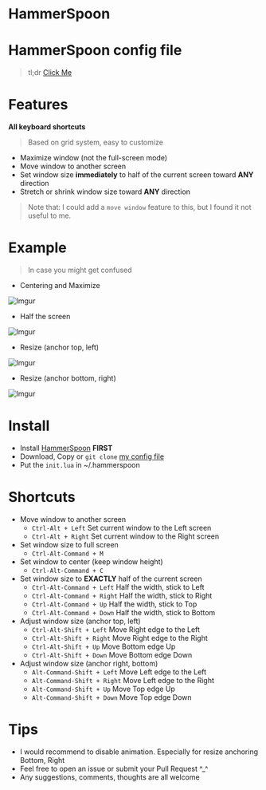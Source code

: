 # HammerSpoon
HammerSpoon config file
=======

> tl;dr [Click Me](#install)

# Features
**All keyboard shortcuts**
> Based on grid system, easy to customize

* Maximize window (not the full-screen mode)
* Move window to another screen
* Set window size **immediately** to half of the current screen toward **ANY** direction
* Stretch or shrink window size toward **ANY** direction

> Note that: I could add a `move window` feature to this, but I found it not useful to me.

# Example
> In case you might get confused

* Centering and Maximize

![Imgur](http://i.imgur.com/okNaoJW.gif)

* Half the screen

![Imgur](http://i.imgur.com/VNo7nCI.gif)

* Resize (anchor top, left)

![Imgur](http://i.imgur.com/vIqDMUD.gif)

* Resize (anchor bottom, right)

![Imgur](http://i.imgur.com/fiIfeXe.gif)

# Install

* Install [HammerSpoon](https://github.com/Hammerspoon/hammerspoon)  **FIRST** 
* Download, Copy or `git clone` [my config file](https://github.com/S1ngS1ng/HammerSpoon/blob/master/init.lua)
* Put the `init.lua` in ~/.hammerspoon

# Shortcuts
* Move window to another screen
	* `Ctrl-Alt + Left`	Set current window to the Left screen
	* `Ctrl-Alt + Right`	Set current window to the Right screen
* Set window size to full screen
	* `Ctrl-Alt-Command + M`
* Set window to center (keep window height)
	* `Ctrl-Alt-Command + C`
* Set window size to **EXACTLY** half of the current screen
	* `Ctrl-Alt-Command + Left`	Half the width, stick to Left
	* `Ctrl-Alt-Command + Right`	Half the width, stick to Right
	* `Ctrl-Alt-Command + Up`		Half the width, stick to Top
	* `Ctrl-Alt-Command + Down`	Half the width, stick to Bottom
* Adjust window size (anchor top, left)
	* `Ctrl-Alt-Shift + Left`	Move Right edge to the Left
	* `Ctrl-Alt-Shift + Right`	Move Right edge to the Right
	* `Ctrl-Alt-Shift + Up`		Move Bottom edge Up
	* `Ctrl-Alt-Shift + Down`	Move Bottom edge Down
* Adjust window size (anchor right, bottom)
	* `Alt-Command-Shift + Left`	Move Left edge to the Left
	* `Alt-Command-Shift + Right`	Move Left edge to the Right
	* `Alt-Command-Shift + Up`		Move Top edge Up
	* `Alt-Command-Shift + Down`	Move Top edge Down

# Tips

* I would recommend to disable animation. Especially for resize anchoring Bottom, Right
* Feel free to open an issue or submit your Pull Request ^_^
* Any suggestions, comments, thoughts are all welcome
